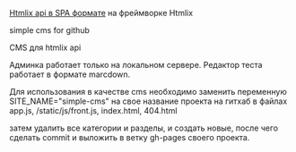 
<a href="https://sergeyovechkin.github.io/simple-cms//">Htmlix api в SPA формате</a> на фреймворке Htmlix

simple cms for github 


CMS для htmlix api

Админка работает только на локальном сервере.
Редактор теста работает в формате marcdown.

Для использования в качестве cms необходимо заменить переменную SITE_NAME="simple-cms" на свое название проекта на гитхаб
в файлах app.js, /static/js/front.js, index.html, 404.html


затем удалить все категории и разделы, и создать новые, после чего сделать commit и выложить в ветку gh-pages своего проекта.







